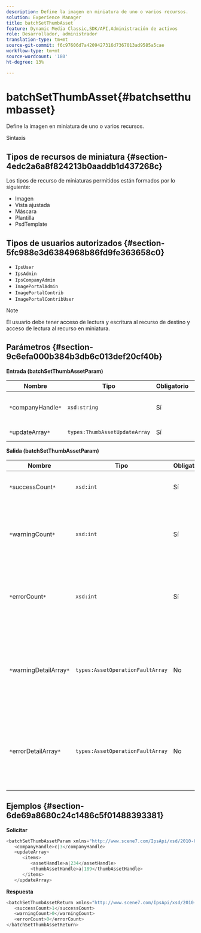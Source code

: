 ```yaml
---
description: Define la imagen en miniatura de uno o varios recursos.
solution: Experience Manager
title: batchSetThumbAsset
feature: Dynamic Media Classic,SDK/API,Administración de activos
role: Desarrollador, administrador
translation-type: tm+mt
source-git-commit: f6c97606d7a4209427316d7367013ad9585a5cae
workflow-type: tm+mt
source-wordcount: '180'
ht-degree: 13%

---
```



# batchSetThumbAsset{#batchsetthumbasset}

Define la imagen en miniatura de uno o varios recursos.

Sintaxis

## Tipos de recursos de miniatura {#section-4edc2a6a8f824213b0aaddb1d437268c}

Los tipos de recurso de miniaturas permitidos están formados por lo siguiente:

* Imagen
* Vista ajustada
* Máscara
* Plantilla
* PsdTemplate

## Tipos de usuarios autorizados {#section-5fc988e3d6384968b86fd9fe363658c0}

* `IpsUser`
* `IpsAdmin`
* `IpsCompanyAdmin`
* `ImagePortalAdmin`
* `ImagePortalContrib`
* `ImagePortalContribUser`

>[!NOTE]
>
>El usuario debe tener acceso de lectura y escritura al recurso de destino y acceso de lectura al recurso en miniatura.

## Parámetros {#section-9c6efa000b384b3db6c013def20cf40b}

**Entrada (batchSetThumbAssetParam)**

| Nombre | Tipo | Obligatorio | Descripción |
|---|---|---|---|
| `*`companyHandle`*` | `xsd:string` | Sí | El identificador de la empresa que contiene los recursos. |
| `*`updateArray`*` | `types:ThumbAssetUpdateArray` | Sí | Matriz de actualizaciones. |

**Salida (batchSetThumbAssetParam)**

| Nombre | Tipo | Obligatorio | Descripción |
|---|---|---|---|
| `*`successCount`*` | `xsd:int` | Sí | Número de miniaturas establecidas correctamente. |
| `*`warningCount`*` | `xsd:int` | Sí | Número de advertencias generadas cuando la operación intentó establecer las miniaturas. |
| `*`errorCount`*` | `xsd:int` | Sí | Número de errores generados cuando la operación intentó establecer las miniaturas. |
| `*`warningDetailArray`*` | `types:AssetOperationFaultArray` | No | Matriz de detalles asociados con los recursos que generaron advertencias cuando la operación intentó aplicar las actualizaciones. |
| `*`errorDetailArray`*` | `types:AssetOperationFaultArray` | No | Matriz de detalles asociados con los recursos que generaron errores cuando la operación intentó aplicar las actualizaciones. |

## Ejemplos {#section-6de69a8680c24c1486c5f01488393381}

**Solicitar**

```java
<batchSetThumbAssetParam xmlns="http://www.scene7.com/IpsApi/xsd/2010-01-31">
   <companyHandle>c|3</companyHandle>
   <updateArray>
      <items>
         <assetHandle>a|234</assetHandle>
         <thumbAssetHandle>a|189</thumbAssetHandle>
      </items>
   </updateArray>
```

**Respuesta**

```java
<batchSetThumbAssetReturn xmlns="http://www.scene7.com/IpsApi/xsd/2010-01-31">
   <successCount>1</successCount>
   <warningCount>0</warningCount>
   <errorCount>0</errorCount>
</batchSetThumbAssetReturn>
```

